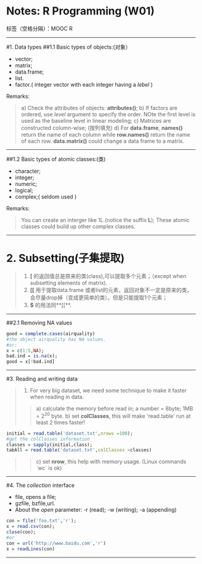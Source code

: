 # Notes: R Programming (W01)

标签（空格分隔）：MOOC R

---

#1. Data types
##1.1 Basic types of objects:(对象）
- vector;
- matrix;
- data.frame;
- list.
- factor.( integer vector with each integer having a *lebel* )

Remarks: 
>a) Check the attributes of objects: **attributes()**;
>b) If factors are ordered, use *level* argument to specify the order. NOte the first level is used as the baseline level in linear modeling;
>c) Matrices are constructed column-wise; (按列填充)
>d) For **data.frame**, **names()** return the name of each column while **row.names()** return the name of each row. **data.matrix()** could change a data frame to a matrix.

----

##1.2 Basic types of atomic classes:(类)
- character;
- integer;
- numeric;
- logical;
- complex;( seldom used )

Remarks:
> You can create an interger like 1L.(notice the suffix **L**);
> These atomic classes could build up other complex classes.

---
# 2. Subsetting(子集提取)
> 1. **[** 的返回值总是原来的类(class),可以提取多个元素；（except when subsetting elements of matrix).
> 2. **[[** 用于提取data.frame 或者list的元素，返回对象不一定是原来的类，会尽量drop掉（变成更简单的类）。但是只能提取1个元素；
> 3. **$** 的用法同**[[**.

---
##2.1 Removing NA values
```R
good = complete.cases(airquality) 
#the object airquality has NA values.
#or:
x = c(1:5,NA);
bad.ind = is.na(x);
good = x[!bad.ind]
```
---
#3. Reading and writing data

> 1. For very big dataset, we need some technique to make it faster when reading in data. 
>>  a) calculate the memory before read in; a number = 8byte; 1MB = $2^{20}$ byte. 
>>  b) set **colClasses**, this will make 'read.table' run at least 2 times faster!

```R
initial = read.table('dataset.txt',nrows =100);
#get the colClasses information
classes = sapply(initial,class);
tabAll = read.table('dataset.txt',colClasses =classes)
```
>>  c) set **nrow**, this help with memory usage. (Linux commands \`wc` is ok) 

----------
#4. The *collection* interface
- file, opens a file;
- gzfile, bzfile,url.
- About the *open* parameter: -r (read); -w (writing); -a (appending)

```R
con = file('foo.txt','r');
x = read.csv(con);
close(con);
#or
con = url('http://www.baidu.com','r')
x = readLines(con)
```
---







        
        









